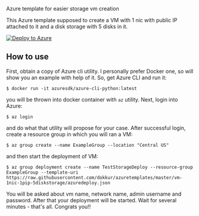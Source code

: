 Azure template for easier storage vm creation

This Azure template supposed to create a VM with 1 nic with public IP attached
to it and a disk storage with 5 disks in it.

[![Deploy to Azure](http://azuredeploy.net/deploybutton.png)](https://azuredeploy.net/)

How to use
----------

First, obtain a copy of Azure cli utility. I personally prefer Docker one, so
will show you an example with help of it. So, get Azure CLI and run it:

`$ docker run -it azuresdk/azure-cli-python:latest`

you will be thrown into docker container with `az` utility. Next, login into
Azure:

`$ az login`

and do what that utility will propose for your case. After successful login,
create a resource group in which you will ran a VM:

`$ az group create --name ExampleGroup --location "Central US"`

and then start the deployment of VM:

`$ az group deployment create --name TestStorageDeploy
  --resource-group ExampleGroup
  --template-uri https://raw.githubusercontent.com/dokkur/azuretemplates/master/vm-1nic-1pip-5diskstorage/azuredeploy.json
`

You will be asked about vm name, network name, admin username and password.
After that your deployment will be started. Wait for several minutes - that's
all. Congrats you!!
